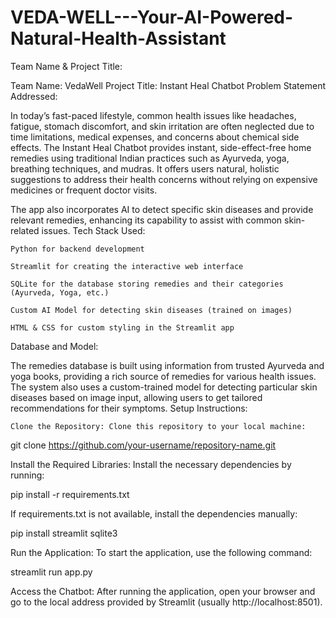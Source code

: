 # VEDA-WELL---Your-AI-Powered-Natural-Health-Assistant

Team Name & Project Title:

Team Name: VedaWell
Project Title: Instant Heal Chatbot
Problem Statement Addressed:

In today’s fast-paced lifestyle, common health issues like headaches, fatigue, stomach discomfort, and skin irritation are often neglected due to time limitations, medical expenses, and concerns about chemical side effects. The Instant Heal Chatbot provides instant, side-effect-free home remedies using traditional Indian practices such as Ayurveda, yoga, breathing techniques, and mudras. It offers users natural, holistic suggestions to address their health concerns without relying on expensive medicines or frequent doctor visits.

The app also incorporates AI to detect specific skin diseases and provide relevant remedies, enhancing its capability to assist with common skin-related issues.
Tech Stack Used:

    Python for backend development

    Streamlit for creating the interactive web interface

    SQLite for the database storing remedies and their categories (Ayurveda, Yoga, etc.)

    Custom AI Model for detecting skin diseases (trained on images)

    HTML & CSS for custom styling in the Streamlit app

Database and Model:

The remedies database is built using information from trusted Ayurveda and yoga books, providing a rich source of remedies for various health issues. The system also uses a custom-trained model for detecting particular skin diseases based on image input, allowing users to get tailored recommendations for their symptoms.
Setup Instructions:

    Clone the Repository: Clone this repository to your local machine:

git clone https://github.com/your-username/repository-name.git

Install the Required Libraries: Install the necessary dependencies by running:

pip install -r requirements.txt

If requirements.txt is not available, install the dependencies manually:

pip install streamlit sqlite3

Run the Application: To start the application, use the following command:

streamlit run app.py

Access the Chatbot: After running the application, open your browser and go to the local address provided by Streamlit (usually http://localhost:8501).
